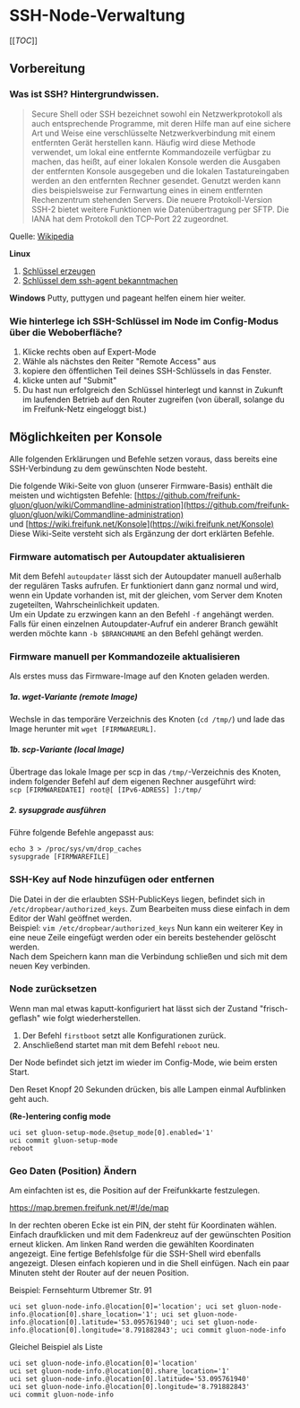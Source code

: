 # SSH-Node-Verwaltung

[[_TOC_]]

## Vorbereitung

### Was ist SSH? Hintergrundwissen.

> Secure Shell oder SSH bezeichnet sowohl ein Netzwerkprotokoll als auch entsprechende Programme, mit deren Hilfe man auf eine sichere Art und Weise eine verschlüsselte Netzwerkverbindung mit einem entfernten Gerät herstellen kann. Häufig wird diese Methode verwendet, um lokal eine entfernte Kommandozeile verfügbar zu machen, das heißt, auf einer lokalen Konsole werden die Ausgaben der entfernten Konsole ausgegeben und die lokalen Tastatureingaben werden an den entfernten Rechner gesendet. Genutzt werden kann dies beispielsweise zur Fernwartung eines in einem entfernten Rechenzentrum stehenden Servers. Die neuere Protokoll-Version SSH-2 bietet weitere Funktionen wie Datenübertragung per SFTP. Die IANA hat dem Protokoll den TCP-Port 22 zugeordnet.

Quelle: [Wikipedia](https://de.wikipedia.org/wiki/Secure_Shell)

__Linux__

1. [Schlüssel erzeugen](https://help.github.com/articles/generating-ssh-keys/#step-2-generate-a-new-ssh-key)
1. [Schlüssel dem ssh-agent bekanntmachen](https://help.github.com/articles/generating-ssh-keys/#step-3-add-your-key-to-the-ssh-agent)
 

__Windows__
Putty, puttygen und pageant helfen einem hier weiter.

### Wie hinterlege ich SSH-Schlüssel im Node im Config-Modus über die Weboberfläche?

1. Klicke rechts oben auf Expert-Mode
2. Wähle als nächstes den Reiter "Remote Access" aus
3. kopiere den öffentlichen Teil deines SSH-Schlüssels in das Fenster. 
4. klicke unten auf "Submit"
5. Du hast nun erfolgreich den Schlüssel hinterlegt und kannst in Zukunft im laufenden Betrieb auf den Router zugreifen (von überall, solange du im Freifunk-Netz eingeloggt bist.)
 
 
## Möglichkeiten per Konsole
Alle folgenden Erklärungen und Befehle setzen voraus, dass bereits eine SSH-Verbindung zu dem gewünschten Node besteht.

Die folgende Wiki-Seite von gluon (unserer Firmware-Basis) enthält die meisten und wichtigsten Befehle: [https://github.com/freifunk-gluon/gluon/wiki/Commandline-administration](https://github.com/freifunk-gluon/gluon/wiki/Commandline-administration)  
und [https://wiki.freifunk.net/Konsole](https://wiki.freifunk.net/Konsole)
Diese Wiki-Seite versteht sich als Ergänzung der dort erklärten Befehle.

### Firmware automatisch per Autoupdater aktualisieren
Mit dem Befehl `autoupdater` lässt sich der Autoupdater manuell außerhalb der regulären Tasks aufrufen. Er funktioniert dann ganz normal und wird, wenn ein Update vorhanden ist, mit der gleichen, vom Server dem Knoten zugeteilten, Wahrscheinlichkeit updaten.  
Um ein Update zu erzwingen kann an den Befehl `-f` angehängt werden.  
Falls für einen einzelnen Autoupdater-Aufruf ein anderer Branch gewählt werden möchte kann `-b $BRANCHNAME` an den Befehl gehängt werden.

### Firmware manuell per Kommandozeile aktualisieren
Als erstes muss das Firmware-Image auf den Knoten geladen werden.
##### 1a. wget-Variante (remote Image)
Wechsle in das temporäre Verzeichnis des Knoten (`cd /tmp/`) und lade das Image herunter mit `wget [FIRMWAREURL]`.

##### 1b. scp-Variante (local Image)
Übertrage das lokale Image per scp in das `/tmp/`-Verzeichnis des Knoten, indem folgender Befehl auf dem eigenen Rechner ausgeführt wird:  
`scp [FIRMWAREDATEI] root@[ [IPv6-ADRESS] ]:/tmp/`

##### 2. sysupgrade ausführen
Führe folgende Befehle angepasst aus:
```
echo 3 > /proc/sys/vm/drop_caches
sysupgrade [FIRMWAREFILE]
```

### SSH-Key auf Node hinzufügen oder entfernen
Die Datei in der die erlaubten SSH-PublicKeys liegen, befindet sich in `/etc/dropbear/authorized_keys`. Zum Bearbeiten muss diese einfach in dem Editor der Wahl geöffnet werden.  
Beispiel: `vim /etc/dropbear/authorized_keys`
Nun kann ein weiterer Key in eine neue Zeile eingefügt werden oder ein bereits bestehender gelöscht werden.  
Nach dem Speichern kann man die Verbindung schließen und sich mit dem neuen Key verbinden.

### Node zurücksetzen
Wenn man mal etwas kaputt-konfiguriert hat lässt sich der Zustand "frisch-geflash" wie folgt wiederherstellen.

1. Der Befehl `firstboot` setzt alle Konfigurationen zurück. 
2. Anschließend startet man mit dem Befehl `reboot` neu. 
 
Der Node befindet sich jetzt im wieder im Config-Mode, wie beim ersten Start.

Den Reset Knopf 20 Sekunden drücken, bis alle Lampen einmal Aufblinken geht auch.

**(Re-)entering config mode**
~~~
uci set gluon-setup-mode.@setup_mode[0].enabled='1'
uci commit gluon-setup-mode
reboot
~~~

### Geo Daten (Position) Ändern
Am einfachten ist es, die Position auf der Freifunkkarte festzulegen.

https://map.bremen.freifunk.net/#!/de/map

In der rechten oberen Ecke ist ein PIN, der steht für Koordinaten wählen. Einfach draufklicken und mit dem Fadenkreuz auf der gewünschten Position erneut klicken. Am linken Rand werden die gewählten Koordinaten angezeigt. Eine fertige Befehlsfolge für die SSH-Shell wird ebenfalls angezeigt. DIesen einfach kopieren und in die Shell einfügen. Nach ein paar Minuten steht der Router auf der neuen Position.

Beispiel: Fernsehturm Utbremer Str. 91
~~~
uci set gluon-node-info.@location[0]='location'; uci set gluon-node-info.@location[0].share_location='1'; uci set gluon-node-info.@location[0].latitude='53.095761940'; uci set gluon-node-info.@location[0].longitude='8.791882843'; uci commit gluon-node-info
~~~

Gleichel Beispiel als Liste
~~~
uci set gluon-node-info.@location[0]='location'
uci set gluon-node-info.@location[0].share_location='1'
uci set gluon-node-info.@location[0].latitude='53.095761940'
uci set gluon-node-info.@location[0].longitude='8.791882843'
uci commit gluon-node-info
~~~